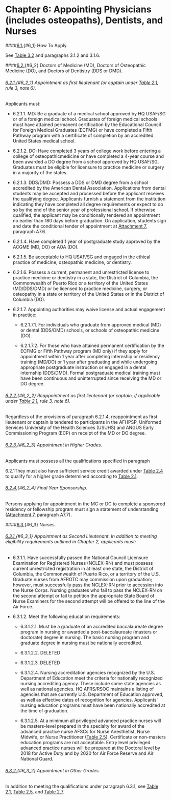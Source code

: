 # Chapter 6: Appointing Physicians (includes osteopaths), Dentists, and Nurses

####[6.1.](#6_1){#6_1} How To Apply.

See [Table 3.2](../chapter3/chapter3.md#table3_2) and paragraphs 3.1.2 and 3.1.6. 

####[6.2.](#6_2){#6_2} Doctors of Medicine (MD), Doctors of Osteopathic Medicine (DO), and Doctors of Dentistry (DDS or DMD).

###### [6.2.1.](#6_2_1){#6_2_1} Appointment as first lieutenant (or captain under [Table 2.1](../chapter2/chapter2.md#table2_1), rule 3, note 6). 

Applicants must: 

+ 6.2.1.1. MD: Be a graduate of a medical school approved by HQ USAF/SG or of a foreign medical school. Graduates of foreign medical schools must have attained permanent certification by the Educational Council for Foreign Medical Graduates (ECFMG) or have completed a Fifth Pathway program with a certificate of completion by an accredited United States medical school. 

+ 6.2.1.2. DO: Have completed 3 years of college work before entering a college of osteopathicmedicine or have completed a 4-year course and been awarded a DO degree from a school approved by HQ USAF/SG. Graduates must be eligible for licensure to practice medicine or surgery in a majority of the states. 

+ 6.2.1.3. DDS/DMD: Possess a DDS or DMD degree from a school accredited by the American Dental Association. Applications from dental students may be accepted and processed before the applicant receives the qualifying degree. Applicants furnish a statement from the institution indicating they have completed all degree requirements or expect to do so by the end of the senior year of professional school. If otherwise qualified, the applicant may be conditionally tendered an appointment no earlier than 180 days before graduation. On application, students sign and date the conditional tender of appointment at [Attachment 7](../attachments/attachment7.md), paragraph A7.6. 

+ 6.2.1.4. Have completed 1 year of postgraduate study approved by the ACGME (MD, DO) or AOA (DO). 

+ 6.2.1.5. Be acceptable to HQ USAF/SG and engaged in the ethical practice of medicine, osteopathic medicine, or dentistry. 

+ 6.2.1.6. Possess a current, permanent and unrestricted license to practice medicine or dentistry in a state, the District of Columbia, the Commonwealth of Puerto Rico or a territory of the United States (MD/DDS/DMD) or be licensed to practice medicine, surgery, or osteopathy in a state or territory of the United States or in the District of Columbia (DO). 

+ 6.2.1.7. Appointing authorities may waive license and actual engagement in practice: 

	+ 6.2.1.7.1. For individuals who graduate from approved medical (MD) or dental (DDS/DMD) schools, or schools of osteopathic medicine (DO). 

	+ 6.2.1.7.2. For those who have attained permanent certification by the ECFMG or Fifth Pathway program (MD only) if they apply for appointment within 1 year after completing internship or residency training (MD/DO) or 1 year after graduating and while undergoing appropriate postgraduate instruction or engaged in a dental internship (DDS/DMD). Formal postgraduate medical training must have been continuous and uninterrupted since receiving the MD or DO degree. 

###### [6.2.2.](#6_2_2){#6_2_2} Reappointment as first lieutenant (or captain, if applicable under [Table 2.1](../chapter2/chapter2.md#table2_1), rule 3, note 6).

Regardless of the provisions of paragraph 6.2.1.4, reappointment as first lieutenant or captain is tendered to participants in the AFHPSP, Uniformed Services University of the Health Sciences (USUHS) and ANGUS Early Commissioning Program (ECP) on receipt of the MD or DO degree. 

###### [6.2.3.](#6_2_3){#6_2_3} Appointment in Higher Grades.

Applicants must possess all the qualifications specified in paragraph 

6.2.1They must also have sufficient service credit awarded under [Table 2.4](../chapter2/chapter2.md#table2_4) to qualify for a higher grade determined according to [Table 2.1](../chapter2/chapter2.md#table2_1). 

###### [6.2.4.](#6_2_4){#6_2_4} Final Year Sponsorship. 

Persons applying for appointment in the MC or DC to complete a sponsored residency or fellowship program must sign a statement of understanding ([Attachment 7](../attachments/attachment7.md), paragraph A7.7). 

####[6.3.](#6_3){#6_3} Nurses.

###### [6.3.1.](#6_3_1){#6_3_1} Appointment as Second Lieutenant. In addition to meeting eligibility requirements outlined in Chapter 2, applicants must: 


+ 6.3.1.1. Have successfully passed the National Council Licensure Examination for Registered Nurses (NCLEX-RN) and must possess current unrestricted registration in at least one state, the District of Columbia, the Commonwealth of Puerto Rico, or a territory of the U.S. Graduate nurses from AFROTC may commission upon graduation; however, must successfully pass the NCLEX-RN prior to accession into the Nurse Corps. Nursing graduates who fail to pass the NCLEX-RN on the second attempt or fail to petition the appropriate State Board of Nurse Examiners for the second attempt will be offered to the line of the Air Force.

+ 6.3.1.2. Meet the following education requirements: 

	+ 6.3.1.2.1. Must be a graduate of an accredited baccalaureate degree program in nursing or awarded a post-baccalaureate (masters or doctorate) degree in nursing. The basic nursing program and graduate degree in nursing must be nationally accredited.

	+ 6.3.1.2.2. DELETED

	+ 6.3.1.2.3. DELETED

	+ 6.3.1.2.4. Nursing accreditation agencies recognized by the U.S. Department of Education meet the criteria for nationally recognized nursing accrediting agency. These include some state agencies as well as national agencies. HQ AFRS/RSOC maintains a listing of agencies that are currently U.S. Department of Education approved, as well as effective dates of recognition for agencies. Applicants’ nursing education programs must have been nationally accredited at the time of graduation.

	+ 6.3.1.2.5. At a minimum all privileged advanced practice nurses will be masters-level prepared in the specialty for award of the advanced practice nurse AFSCs for Nurse Anesthetist, Nurse Midwife, or Nurse Practitioner ([Table 2.5](../chapter2/chapter2.md#table2_5)). Certificate or non-masters education programs are not acceptable. Entry level privileged advanced practice nurses will be prepared at the Doctoral level by 2018 for Active Duty and by 2020 for Air Force Reserve and Air National Guard.

###### [6.3.2.](#6_3_2){#6_3_2} Appointment in Other Grades. 

In addition to meeting the qualifications under paragraph 6.3.1, see [Table 2.1](../chapter2/chapter2.md#table2_1), [Table 2.5](../chapter2/chapter2.md#table2_5), and [Table 2.7](../chapter2/chapter2.md#table2_7). 
